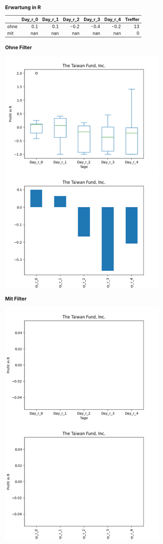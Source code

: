 ### Erwartung in R
|      |   Day_r_0 |   Day_r_1 |   Day_r_2 |   Day_r_3 |   Day_r_4 |   Treffer |
|:-----|----------:|----------:|----------:|----------:|----------:|----------:|
| ohne |       0.1 |       0.1 |      -0.2 |      -0.4 |      -0.2 |        13 |
| mit  |     nan   |     nan   |     nan   |     nan   |     nan   |         0 |

### Ohne Filter
![image info](./data/TWN_box_all.png)
![image info](./data/TWN_median_all.png)

### Mit Filter
![image info](./data/TWN_box_filtered.png)
![image info](./data/TWN_median_filtered.png)